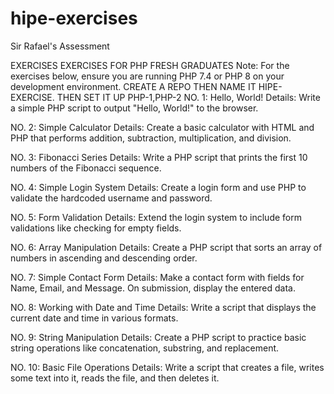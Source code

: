 # hipe-exercises
Sir Rafael's Assessment

EXERCISES
EXERCISES FOR PHP FRESH GRADUATES
Note: For the exercises below, ensure you are running PHP 7.4 or PHP 8 on your development environment.
CREATE A REPO THEN NAME IT HIPE-EXERCISE. THEN SET IT UP PHP-1,PHP-2
NO. 1: Hello, World!
Details: Write a simple PHP script to output "Hello, World!" to the browser.

NO. 2: Simple Calculator
Details: Create a basic calculator with HTML and PHP that performs addition, subtraction, multiplication, and division.

NO. 3: Fibonacci Series
Details: Write a PHP script that prints the first 10 numbers of the Fibonacci sequence.

NO. 4: Simple Login System
Details: Create a login form and use PHP to validate the hardcoded username and password.

NO. 5: Form Validation
Details: Extend the login system to include form validations like checking for empty fields.

NO. 6: Array Manipulation
Details: Create a PHP script that sorts an array of numbers in ascending and descending order.

NO. 7: Simple Contact Form
Details: Make a contact form with fields for Name, Email, and Message. On submission, display the entered data.

NO. 8: Working with Date and Time
Details: Write a script that displays the current date and time in various formats.

NO. 9: String Manipulation
Details: Create a PHP script to practice basic string operations like concatenation, substring, and replacement.

NO. 10: Basic File Operations
Details: Write a script that creates a file, writes some text into it, reads the file, and then deletes it.

